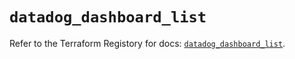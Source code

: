 # `datadog_dashboard_list`

Refer to the Terraform Registory for docs: [`datadog_dashboard_list`](https://registry.terraform.io/providers/datadog/datadog/3.33.0/docs/resources/dashboard_list).
